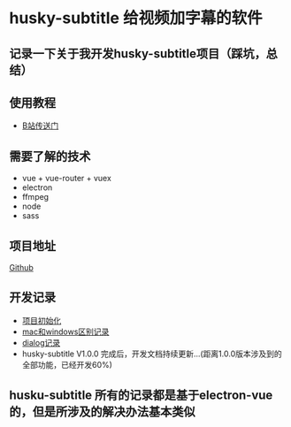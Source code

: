 # husky-subtitle 给视频加字幕的软件
## 记录一下关于我开发husky-subtitle项目（踩坑，总结）
## 使用教程
* [B站传送门](https://www.bilibili.com/video/BV1hp4y1C74N)
## 需要了解的技术
* vue  +  vue-router  +  vuex
* electron
* ffmpeg
* node 
* sass

## 项目地址
[Github](https://github.com/huskyAreYouScared/subtitle)

## 开发记录
* [项目初始化](./InitProject.html)
* [mac和windows区别记录](./mac_windows.html)
* [dialog记录](./electronDialog.html)
* husky-subtitle V1.0.0 完成后，开发文档持续更新...(距离1.0.0版本涉及到的全部功能，已经开发60%)

## husku-subtitle 所有的记录都是基于electron-vue的，但是所涉及的解决办法基本类似